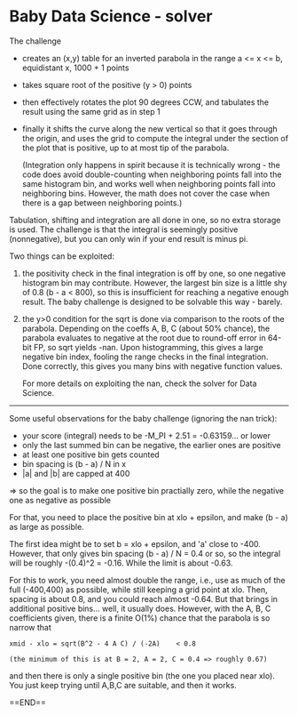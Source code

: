 Baby Data Science - solver
==========================

The challenge

  - creates an (x,y) table for an inverted parabola in the range a <= x <= b, equidistant x, 1000 + 1 points

  - takes square root of the positive (y > 0) points

  - then effectively rotates the plot 90 degrees CCW, and tabulates the result using the same grid as in step 1

  - finally it shifts the curve along the new vertical so that it goes through the origin, and uses the grid
    to compute the integral under the section of the plot that is positive, up to at most tip of the parabola.

    (Integration only happens in spirit because it is technically wrong - the code does avoid double-counting
     when neighboring points fall into the same histogram bin, and works well when neighboring points fall into
     neighboring bins. However, the math does not cover the case when there is a gap between neighboring points.)

Tabulation, shifting and integration are all done in one, so no extra storage is used. The challenge is that the
integral is seemingly positive (nonnegative), but you can only win if your end result is minus pi.


Two things can be exploited:

  1) the positivity check in the final integration is off by one, so one negative histogram bin may contribute.
     However, the largest bin size is a little shy of 0.8 (b - a < 800), so this is insufficient for reaching a
     negative enough result. The baby challenge is designed to be solvable this way - barely.

  2) the y>0 condition for the sqrt is done via comparison to the roots of the parabola. Depending on the coeffs 
     A, B, C (about 50% chance), the parabola evaluates to negative at the root due to round-off error in 64-bit
     FP, so sqrt yields -nan. Upon histogramming, this gives a large negative bin index, fooling the range checks
     in the final integration. Done correctly, this gives you many bins with negative function values.

     For more details on exploiting the nan, check the solver for Data Science.

----

Some useful observations for the baby challenge (ignoring the nan trick):

  - your score (integral) needs to be -M_PI + 2.51 = -0.63159... or lower
  - only the last summed bin can be negative, the earlier ones are positive
  - at least one positive bin gets counted
  - bin spacing is (b - a) / N in x
  - |a| and |b| are capped at 400

=> so the goal is to make one positive bin practially zero, while the negative one as negative as possible

For that, you need to place the positive bin at xlo + epsilon, and make (b - a) as large as possible.

The first idea might be to set b = xlo + epsilon, and 'a' close to -400. However, that only gives bin spacing 
(b - a) / N = 0.4 or so, so the integral will be roughly -(0.4)^2 = -0.16. While the limit is about -0.63. 

For this to work, you need almost double the range, i.e., use as much of the full (-400,400) as possible,
while still keeping a grid point at xlo. Then, spacing is about 0.8, and you could reach almost -0.64.
But that brings in additional positive bins... well, it usually does. However, with the A, B, C coefficients
given, there is a finite O(1%) chance that the parabola is so narrow that 

    xmid - xlo = sqrt(B^2 - 4 A C) / (-2A)    < 0.8

    (the minimum of this is at B = 2, A = 2, C = 0.4 => roughly 0.67)

and then there is only a single positive bin (the one you placed near xlo). You just keep trying 
until A,B,C are suitable, and then it works.

==END==
